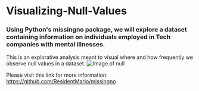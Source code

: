 # Visualizing-Null-Values
### Using Python's missingno package, we will explore a dataset containing information on individuals employed in Tech companies with mental illnesses.
This is an explorative analysis meant to visual where and how frequently we observe null values in a dataset.
![Image of null](https://theaccessbuddy.files.wordpress.com/2012/10/image8.png)

Please visit this link for more information: https://github.com/ResidentMario/missingno
